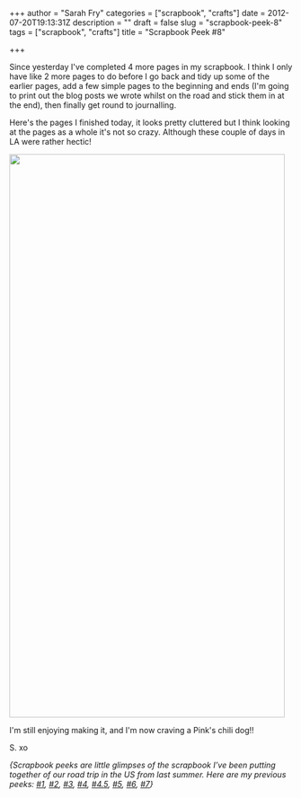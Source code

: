 +++
author = "Sarah Fry"
categories = ["scrapbook", "crafts"]
date = 2012-07-20T19:13:31Z
description = ""
draft = false
slug = "scrapbook-peek-8"
tags = ["scrapbook", "crafts"]
title = "Scrapbook Peek #8"

+++


Since yesterday I've completed 4 more pages in my scrapbook. I think I only have like 2 more pages to do before I go back and tidy up some of the earlier pages, add a few simple pages to the beginning and ends (I'm going to print out the blog posts we wrote whilst on the road and stick them in at the end), then finally get round to journalling.

Here's the pages I finished today, it looks pretty cluttered but I think looking at the pages as a whole it's not so crazy. Although these couple of days in LA were rather hectic!

<a href="https://yayfryday.com/images/2012/07/scrap7.jpg"><img class="aligncenter size-full wp-image-1080" title="scrap7" src="https://yayfryday.com/images/2012/07/scrap7.jpg" alt="" width="490" height="1003" /></a>

I'm still enjoying making it, and I'm now craving a Pink's chili dog!!

S. xo

<em><em>{Scrapbook peeks are little glimpses of the scrapbook I’ve been putting together of our road trip in the US from last summer. Here are my previous peeks: <a title="A Chilled Out Weekend" href="https://yayfryday.com/post/a-chilled-out-weekend/">#1</a>, <a title="Scrapbook Peek #2" href="https://yayfryday.com/post/scrapbook-peek-2/">#2</a>, <a title="Life Lately" href="https://yayfryday.com/post/life-lately/">#3</a>, <a title="Scrapbook Peek #4" href="https://yayfryday.com/post/scrapbook-peek-4/" target="_blank">#4</a>, <a title="DIY: Sewn Map Art" href="https://yayfryday.com/post/diy-sewn-map-art/" target="_blank">#4.5</a>, <a title="Scrapbook Peek #5" href="https://yayfryday.com/post/scrapbook-peek-5/">#5</a>, <a title="Scrapbook Peek #6" href="https://yayfryday.com/post/scrapbook-peek-6/">#6</a>, <a title="Scrapbook Peek #7" href="https://yayfryday.com/post/scrapbook-peek-7/">#7</a>}</em></em>

